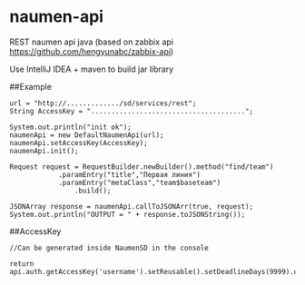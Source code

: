 # naumen-api
REST naumen api java (based on zabbix api https://github.com/hengyunabc/zabbix-api)

Use IntelliJ IDEA + maven to build jar library

##Example

	  
	url = "http://............./sd/services/rest";
	String AccessKey = "......................................";

	System.out.println("init ok");
	naumenApi = new DefaultNaumenApi(url);
	naumenApi.setAccessKey(AccessKey);
	naumenApi.init();
    
   	Request request = RequestBuilder.newBuilder().method("find/team")
				.paramEntry("title","Первая линия")
				.paramEntry("metaClass","team$baseteam")
        			.build();

	JSONArray response = naumenApi.callToJSONArr(true, request);
	System.out.println("OUTPUT = " + response.toJSONString());
    
  
##AccessKey

	//Can be generated inside NaumenSD in the console
	
	return api.auth.getAccessKey('username').setReusable().setDeadlineDays(9999).uuid
	

